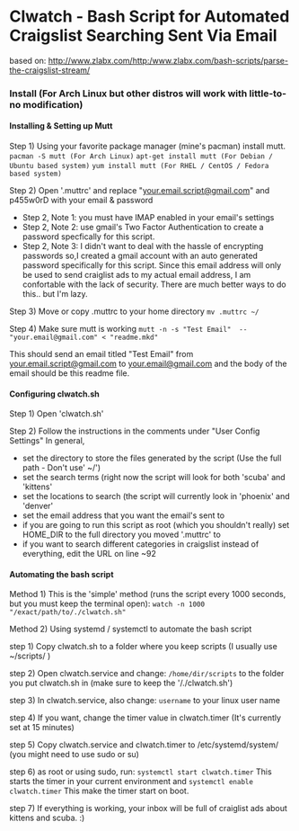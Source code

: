 # Clwatch - Bash Script for Automated Craigslist Searching Sent Via Email
based on: http://www.zlabx.com/http:/www.zlabx.com/bash-scripts/parse-the-craigslist-stream/


### Install (For Arch Linux but other distros will work with little-to-no modification)


#### Installing & Setting up Mutt
Step 1) Using your favorite package manager (mine's pacman) install mutt. 
`pacman -S mutt (For Arch Linux)`
`apt-get install mutt (For Debian / Ubuntu based system)`
`yum install mutt (For RHEL / CentOS / Fedora based system)`

Step 2) Open '.muttrc' and replace "your.email.script@gmail.com" and p455w0rD with your email & password
 - Step 2, Note 1: you must have IMAP enabled in your email's settings
 - Step 2, Note 2: use gmail's Two Factor Authentication to create a password specfically for this script.
 - Step 2, Note 3: I didn't want to deal with the hassle of encrypting passwords so,I created a gmail account with an auto generated password specifically
                   for this script. Since this email address will only be used to send
                   craiglist ads to my actual email address, I am confortable with the lack
                   of security. There are much better ways to do this.. but I'm lazy.

Step 3) Move or copy .muttrc to your home directory
`mv .muttrc ~/`

Step 4) Make sure mutt is working
`mutt -n -s "Test Email"  -- "your.email@gmail.com" < "readme.mkd"`

This should send an email titled "Test Email" from your.email.script@gmail.com 
to your.email@gmail.com and the body of the email should be this readme file.


#### Configuring clwatch.sh
Step 1) Open 'clwatch.sh'

Step 2) Follow the instructions in the comments under "User Config Settings"
In general, 
 - set the directory to store the files generated by the script (Use the full path - Don't use' ~/')
 - set the search terms (right now the script will look for both 'scuba' and 'kittens'
 - set the locations to search (the script will currently look in 'phoenix' and 'denver'
 - set the email address that you want the email's sent to
 - if you are going to run this script as root (which you shouldn't really) set HOME_DIR to the full directory you moved '.muttrc' to
 - if you want to search different categories in craigslist instead of everything, edit the URL on line ~92

#### Automating the bash script
Method 1) This is the 'simple' method (runs the script every 1000 seconds, but you must keep the terminal open):
`watch -n 1000 "/exact/path/to/./clwatch.sh"`

Method 2) Using systemd / systemctl to automate the bash script

   step 1) Copy clwatch.sh to a folder where you keep scripts (I usually use ~/scripts/ )
   
   step 2) Open clwatch.service and change:
            `/home/dir/scripts` 
           to the folder you put clwatch.sh in (make sure to keep the '/./clwatch.sh')
           
   step 3) In clwatch.service, also change:
            `username` to your linux user name
            
   step 4) If you want, change the timer value in clwatch.timer (It's currently set at 15 minutes)
   
   step 5) Copy clwatch.service and clwatch.timer to /etc/systemd/system/ (you might need to use sudo or su)
   
   step 6) as root or using sudo, run:
            `systemctl start clwatch.timer`
           This starts the timer in your current environment
           and
            `systemctl enable clwatch.timer`
           This make the timer start on boot.
           
   step 7) If everything is working, your inbox will be full of craiglist ads about kittens and scuba. :)

